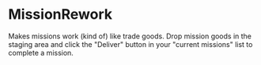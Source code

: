 # MissionRework

Makes missions work (kind of) like trade goods.
Drop mission goods in the staging area and click the "Deliver" button in your "current missions" list to complete a mission.

